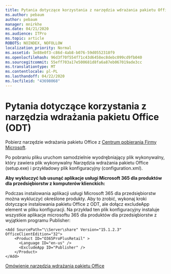 ```yaml
---
title: Pytania dotyczące korzystania z narzędzia wdrażania pakietu Office (ODT)
ms.author: pebaum
author: pebaum
manager: mnirkhe
ms.date: 04/21/2020
ms.audience: ITPro
ms.topic: article
ROBOTS: NOINDEX, NOFOLLOW
localization_priority: Normal
ms.assetid: 3e88e0f3-c86d-4ab8-b076-59d0552318f9
ms.openlocfilehash: 96d3f70f554f71c43d6458ec8debc099cd9fb040
ms.sourcegitcommit: 55eff703a17e500681d8fa6a87eb067019ade3cc
ms.translationtype: MT
ms.contentlocale: pl-PL
ms.lasthandoff: 04/22/2020
ms.locfileid: "43698068"
---
```

# <a name="questions-about-how-to-use-the-office-deployment-tool-odt"></a>Pytania dotyczące korzystania z narzędzia wdrażania pakietu Office (ODT)

Pobierz narzędzie wdrażania pakietu Office z [Centrum pobierania Firmy Microsoft](https://go.microsoft.com/fwlink/p/?LinkID=626065).
  
Po pobraniu pliku uruchom samodzielnie wyodrębniający plik wykonywalny, który zawiera plik wykonywalny Narzędzia wdrażania pakietu Office (setup.exe) i przykładowy plik konfiguracyjny (configuration.xml).
  
 **Aby wykluczyć lub usunąć aplikacje usługi Microsoft 365 dla produktów dla przedsiębiorstw z komputerów klienckich:**
  
Podczas instalowania aplikacji usługi Microsoft 365 dla przedsiębiorstw można wykluczyć określone produkty. Aby to zrobić, wykonaj kroki dotyczące instalowania pakietu Office z ODT, ale dołącz excludeApp element w pliku konfiguracji. Na przykład ten plik konfiguracyjny instaluje wszystkie aplikacje microsoftu 365 dla produktów dla przedsiębiorstw z wyjątkiem programu Publisher:
  
```
<Add SourcePath="\\Server\share" Version="15.1.2.3" OfficeClientEdition="32">
    <Product ID="O365ProPlusRetail" >
      <Language ID="en-us" />
      <ExcludeApp ID="Publisher" />
    </Product>
</Add>
```

[Omówienie narzędzia wdrażania pakietu Office](https://docs.microsoft.com/deployoffice/overview-of-the-office-2016-deployment-tool)
  

